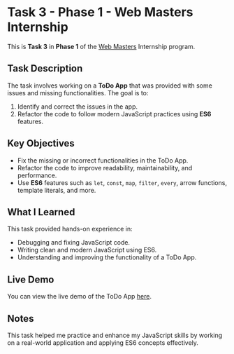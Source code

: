 # Task 3 - Phase 1 - Web Masters Internship

This is **Task 3** in **Phase 1** of the [Web Masters](https://www.linkedin.com/company/web-masters-academy/posts/?feedView=all) Internship program.

## Task Description

The task involves working on a **ToDo App** that was provided with some issues and missing functionalities. The goal is to:

1. Identify and correct the issues in the app.
2. Refactor the code to follow modern JavaScript practices using **ES6** features.

## Key Objectives

- Fix the missing or incorrect functionalities in the ToDo App.
- Refactor the code to improve readability, maintainability, and performance.
- Use **ES6** features such as `let`, `const`, `map`, `filter`, `every`, arrow functions, template literals, and more.

## What I Learned

This task provided hands-on experience in:

- Debugging and fixing JavaScript code.
- Writing clean and modern JavaScript using ES6.
- Understanding and improving the functionality of a ToDo App.

## Live Demo

You can view the live demo of the ToDo App [here](https://todo-app-m7meda.netlify.app/).

## Notes

This task helped me practice and enhance my JavaScript skills by working on a real-world application and applying ES6 concepts effectively.
